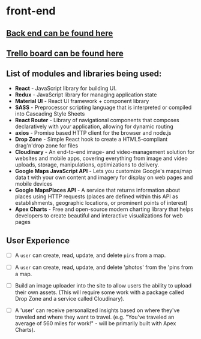 # front-end
## [Back end can be found here](https://github.com/Travel-Far-And-Wide/back-end/)
## [Trello board can be found here](https://trello.com/b/H4NUIEcx/travel-far-and-wide)
## List of modules and libraries being used: 
- __React__ - JavaScript library for building UI.
- __Redux__ - JavaScript library for managing application state
- __Material UI__ - React UI framework + component library
- __SASS__ - Preprocessor scripting language that is interpreted or compiled into Cascading Style Sheets
- __React Router__ - Library of navigational components that composes declaratively with your application, allowing for dynamic routing
- __axios__ - Promise based HTTP client for the browser and node.js
- __Drop Zone__ - Simple React hook to create a HTML5-compliant drag'n'drop zone for files
- __Cloudinary__ - An end-to-end image- and video-management solution for websites and mobile apps, covering everything from image and video uploads, storage, manipulations, optimizations to delivery.
- __Google Maps JavaScript API__ - Lets you customize Google's maps/map data t with your own content and imagery for display on web pages and mobile devices
- __Google MapsPlaces API__ - A service that returns information about places using HTTP requests (places are defined within this API as establishments, geographic locations, or prominent points of interest) 
- __Apex Charts__ - Free and open-source modern charting library that helps developers to create beautiful and interactive visualizations for web pages

## User Experience

- [  ] A `user` can create, read, update, and delete `pins` from a map.

- [  ] A `user` can create, read, update, and delete 'photos' from the 'pins from a map.

- [  ] Build an image uploader into the site to allow users the ability to upload their own assets. (This will require some work with a package called Drop Zone and a service called Cloudinary).

- [  ] A 'user' can receive personalized insights based on where they've traveled and where they want to travel. (e.g. "You've traveled an average of 560 miles for work!" - will be primarily built with Apex Charts).
